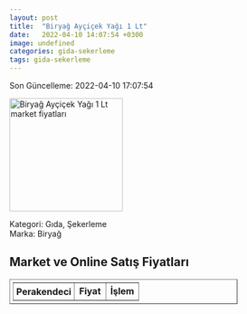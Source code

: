 ```yaml
---
layout: post
title:  "Biryağ Ayçiçek Yağı 1 Lt"
date:   2022-04-10 14:07:54 +0300
image: undefined
categories: gida-sekerleme
tags: gida-sekerleme
---
```


Son Güncelleme: 2022-04-10 17:07:54

<img src="undefined" width="200" alt="Biryağ Ayçiçek Yağı 1 Lt market fiyatları" />

Kategori: Gıda, Şekerleme
<br />
Marka: Biryağ

<h2>Market ve Online Satış Fiyatları</h2>

<table border="1" style="padding: 5px;width:80%;">
  <tr>
    <td style="padding: 5px;"><strong>Perakendeci</strong></td>
    <td><strong>Fiyat</strong></td>
    <td><strong>İşlem</strong></td>
  </tr>
  
</table>
